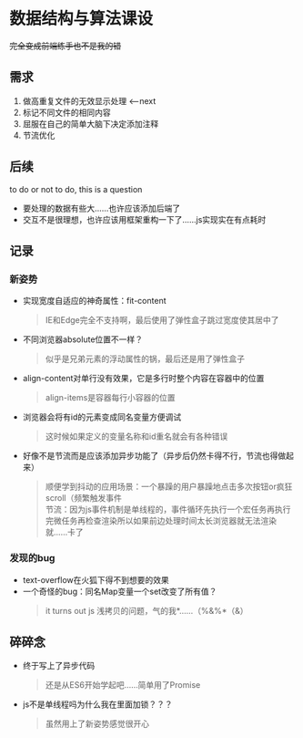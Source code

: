# 数据结构与算法课设

~~完全变成前端练手也不是我的错~~

## 需求

1. 做高重复文件的无效显示处理   <——next
2. 标记不同文件的相同内容
3. 屈服在自己的简单大脑下决定添加注释
4. 节流优化

## 后续
to do or not to do, this is a question

* 要处理的数据有些大……也许应该添加后端了
* 交互不是很理想，也许应该用框架重构一下了……js实现实在有点耗时

## 记录

### 新姿势

* 实现宽度自适应的神奇属性：fit-content
    > IE和Edge完全不支持啊，最后使用了弹性盒子跳过宽度使其居中了
* 不同浏览器absolute位置不一样？
    > 似乎是兄弟元素的浮动属性的锅，最后还是用了弹性盒子
* align-content对单行没有效果，它是多行时整个内容在容器中的位置
    > align-items是容器每行小容器的位置
* 浏览器会将有id的元素变成同名变量方便调试
    > 这时候如果定义的变量名称和id重名就会有各种错误
* 好像不是节流而是应该添加异步功能了（异步后仍然卡得不行，节流也得做起来）
    > 顺便学到抖动的应用场景：一个暴躁的用户暴躁地点击多次按钮or疯狂scroll（频繁触发事件  
    > 节流：因为js事件机制是单线程的，事件循环先执行一个宏任务再执行完微任务再检查渲染所以如果前边处理时间太长浏览器就无法渲染就……卡了

### 发现的bug

* text-overflow在火狐下得不到想要的效果
* 一个奇怪的bug：同名Map变量一个set改变了所有值？
    > it turns out js 浅拷贝的问题，气的我*……（%&%*（&）

## 碎碎念

* 终于写上了异步代码
    > 还是从ES6开始学起吧……简单用了Promise
* js不是单线程吗为什么我在里面加锁？？？
    > 虽然用上了新姿势感觉很开心
